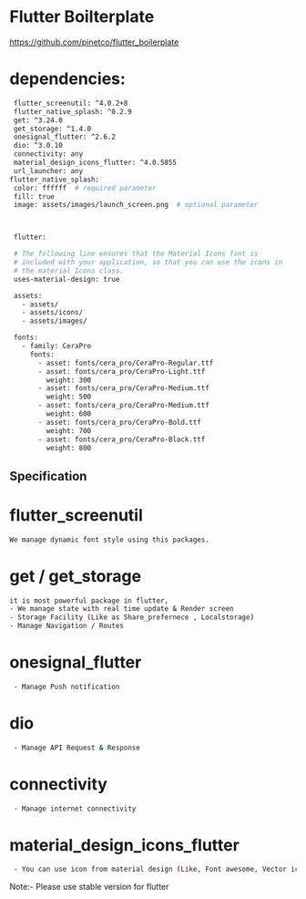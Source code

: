 # Flutter Boilterplate

https://github.com/pinetco/flutter_boilerplate


# dependencies:
 ```bash
  flutter_screenutil: ^4.0.2+8
  flutter_native_splash: ^0.2.9
  get: ^3.24.0
  get_storage: ^1.4.0
  onesignal_flutter: ^2.6.2
  dio: ^3.0.10
  connectivity: any
  material_design_icons_flutter: ^4.0.5855  
  url_launcher: any
flutter_native_splash:
  color: ffffff  # required parameter
  fill: true
  image: assets/images/launch_screen.png  # optional parameter



  flutter:

  # The following line ensures that the Material Icons font is
  # included with your application, so that you can use the icons in
  # the material Icons class.
  uses-material-design: true

  assets:
    - assets/
    - assets/icons/
    - assets/images/

  fonts:
    - family: CeraPro
      fonts:
        - asset: fonts/cera_pro/CeraPro-Regular.ttf
        - asset: fonts/cera_pro/CeraPro-Light.ttf
          weight: 300
        - asset: fonts/cera_pro/CeraPro-Medium.ttf
          weight: 500
        - asset: fonts/cera_pro/CeraPro-Medium.ttf
          weight: 600
        - asset: fonts/cera_pro/CeraPro-Bold.ttf
          weight: 700
        - asset: fonts/cera_pro/CeraPro-Black.ttf
          weight: 800

 ```

## Specification

# flutter_screenutil
```bash
We manage dynamic font style using this packages.
```

# get / get_storage
```bash
it is most powerful package in flutter,
- We manage state with real time update & Render screen
- Storage Facility (Like as Share_prefernece , Localstorage)
- Manage Navigation / Routes
```

# onesignal_flutter
```bash
 - Manage Push notification
```

# dio
```bash
 - Manage API Request & Response
```

# connectivity
```bash
 - Manage internet connectivity
```

# material_design_icons_flutter
```bash
 - You can use icon from material design (Like, Font awesome, Vector icons)
```



Note:- Please use stable version for flutter 
